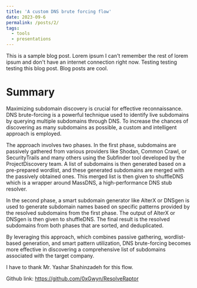 ```yaml
---
title: 'A custom DNS brute forcing flow'
date: 2023-09-6
permalink: /posts/2/
tags:
  - tools
  - presentations
---
```


This is a sample blog post. Lorem ipsum I can't remember the rest of lorem ipsum and don't have an internet connection right now. Testing testing testing this blog post. Blog posts are cool.

Summary
======
Maximizing subdomain discovery is crucial for effective reconnaissance. DNS brute-forcing is a powerful technique used to identify live subdomains by querying multiple subdomains through DNS. To increase the chances of discovering as many subdomains as possible, a custom and intelligent approach is employed.

The approach involves two phases. In the first phase, subdomains are passively gathered from various providers like Shodan, Common Crawl, or SecurityTrails and many others using the Subfinder tool developed by the ProjectDiscovery team. A list of subdomains is then generated based on a pre-prepared wordlist, and these generated subdomains are merged with the passively obtained ones. This merged list is then given to shuffleDNS which is a wrapper around MassDNS, a high-performance DNS stub resolver. 

In the second phase, a smart subdomain generator like AlterX or DNSgen is used to generate subdomain names based on specific patterns provided by the resolved subdomains from the first phase. The output of AlterX or DNSgen is then given to shuffleDNS. The final result is the resolved subdomains from both phases that are sorted, and deduplicated.

By leveraging this approach, which combines passive gathering, wordlist-based generation, and smart pattern utilization, DNS brute-forcing becomes more effective in discovering a comprehensive list of subdomains associated with the target company.

I have to thank Mr. Yashar Shahinzadeh for this flow.

Github link: https://github.com/0xGwyn/ResolveRaptor